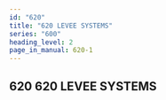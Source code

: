```yaml
---
id: "620"
title: "620 LEVEE SYSTEMS"
series: "600"
heading_level: 2
page_in_manual: 620-1
---
```


## 620 620 LEVEE SYSTEMS